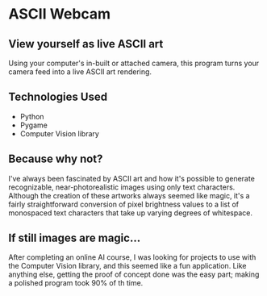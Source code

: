 # ASCII Webcam

## View yourself as live ASCII art

Using your computer's in-built or attached camera, this program turns your camera feed into a live ASCII art rendering.

## Technologies Used
- Python
- Pygame
- Computer Vision library

## Because why not?

I've always been fascinated by ASCII art and how it's possible to generate recognizable, near-photorealistic images using only text characters.
Although the creation of these artworks always seemed like magic, it's a fairly straightforward conversion of pixel brightness values to a list of monospaced text characters that take up varying degrees of whitespace.

## If still images are magic...

After completing an online AI course, I was looking for projects to use with the Computer Vision library, and this seemed like a fun application.  Like anything else, getting the proof of concept done was the easy part; making a polished program took 90% of th time.